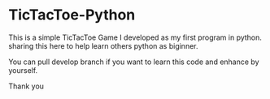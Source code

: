 # TicTacToe-Python
This is a simple TicTacToe Game I developed as my first program in python. sharing this here to help learn others python as biginner.

You can pull develop branch if you want to learn this code and enhance by yourself.

Thank you
